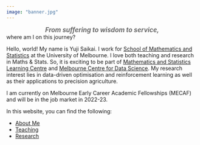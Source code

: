 ```yaml
---
image: "banner.jpg"
---
```


<div style="text-align: center; font-style: italic; font-size: larger; font-weight: bold; color: DimGray">
From suffering to wisdom to service,
</div>
where am I on this journey?

Hello, world! My name is Yuji Saikai. I work for [School of Mathematics and Statistics](https://ms.unimelb.edu.au) at the University of Melbourne. I love both teaching and research in Maths & Stats. So, it is exciting to be part of [Mathematics and Statistics Learning Centre](https://ms.unimelb.edu.au/study/mslc) and [Melbourne Centre for Data Science](https://science.unimelb.edu.au/mcds). My research interest lies in data-driven optimisation and reinforcement learning as well as their applications to precision agriculture.

I am currently on Melbourne Early Career Academic Fellowships (MECAF) and will be in the job market in 2022-23.

In this website, you can find the following:
- [About Me](./about/)
- [Teaching](./teaching/)
- [Research](./research/)
